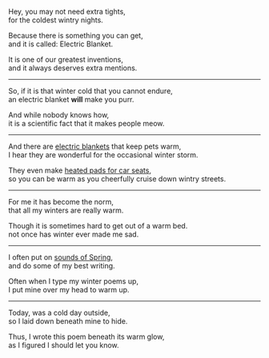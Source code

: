 Hey, you may not need extra tights,\
for the coldest wintry nights.

Because there is something you can get,\
and it is called: Electric Blanket.

It is one of our greatest inventions,\
and it always deserves extra mentions.

---

So, if it is that winter cold that you cannot endure,\
an electric blanket **will** make you purr.

And while nobody knows how,\
it is a scientific fact that it makes people meow.

---

And there are [electric blankets](https://www.amazon.com/s?k=pet+electric+heating+pad) that keep pets warm,\
I hear they are wonderful for the occasional winter storm.

They even make [heated pads for car seats](https://www.amazon.com/s?k=heated+seat+cushion+for+cars),\
so you can be warm as you cheerfully cruise down wintry streets.

---

For me it has become the norm,\
that all my winters are really warm.

Though it is sometimes hard to get out of a warm bed.\
not once has winter ever made me sad.

---

I often put on [sounds of Spring](https://www.youtube.com/results?search_query=sounds+of+spring),\
and do some of my best writing.

Often when I type my winter poems up,\
I put mine over my head to warm up.

---

Today, was a cold day outside,\
so I laid down beneath mine to hide.

Thus, I wrote this poem beneath its warm glow,\
as I figured I should let you know.

